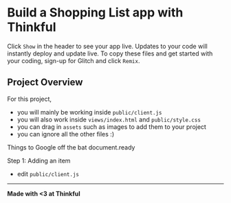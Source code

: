 Build a Shopping List app with Thinkful
=========================

Click `Show` in the header to see your app live. Updates to your code will instantly deploy and update live. To copy these files and get started with your coding, sign-up for Glitch and click `Remix`.

Project Overview
------------

For this project,
- you will mainly be working inside `public/client.js`
- you will also work inside `views/index.html` and `public/style.css`
- you can drag in `assets` such as images to add them to your project
- you can ignore all the other files :)

Things to Google off the bat
  document.ready

Step 1: Adding an item
- edit `public/client.js`

-------------------

**Made with <3 at Thinkful**
